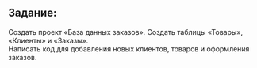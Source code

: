<H2>Задание:</H2>

Создать проект «База данных заказов». Создать таблицы «Товары», «Клиенты» и «Заказы». <br>
Написать код для добавления новых клиентов, товаров и оформления заказов.